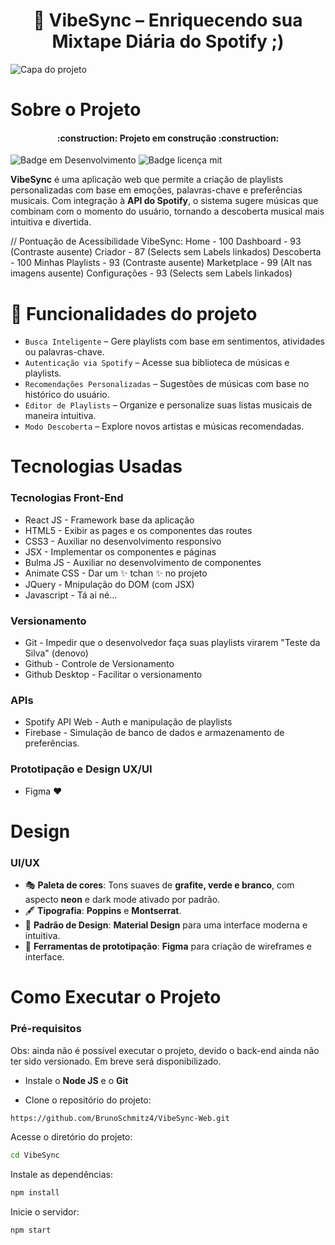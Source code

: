 <h1 id="Título-e-Imagem-de-capa" align="center">🎵 VibeSync – Enriquecendo sua Mixtape Diária do Spotify ;) </h1>

![Capa do projeto](https://github.com/user-attachments/assets/9dca02c8-2fc0-47ee-af17-214208883c8e)


# Sobre o Projeto

<h4 align="center"> 
	:construction:  Projeto em construção  :construction:
</h4>

![Badge em Desenvolvimento](http://img.shields.io/static/v1?label=STATUS&message=EM%20DESENVOLVIMENTO&color=GREEN&style=for-the-badge)  ![Badge licença mit](http://img.shields.io/static/v1?label=LICENÇA&message=MIT&color=PINK&style=for-the-badge)


**VibeSync** é uma aplicação web que permite a criação de playlists personalizadas com base em emoções, palavras-chave e preferências musicais. Com integração à **API do Spotify**, o sistema sugere músicas que combinam com o momento do usuário, tornando a descoberta musical mais intuitiva e divertida.  

// Pontuação de Acessibilidade VibeSync:
Home - 100
Dashboard - 93 (Contraste ausente)
Criador - 87 (Selects sem Labels linkados)
Descoberta - 100
Minhas Playlists - 93 (Contraste ausente)
Marketplace - 99 (Alt nas imagens ausente)
Configurações - 93 (Selects sem Labels linkados)


# :hammer: Funcionalidades do projeto
- `Busca Inteligente` – Gere playlists com base em sentimentos, atividades ou palavras-chave.  
- `Autenticação via Spotify` – Acesse sua biblioteca de músicas e playlists.  
- `Recomendações Personalizadas` – Sugestões de músicas com base no histórico do usuário.  
- `Editor de Playlists` – Organize e personalize suas listas musicais de maneira intuitiva.
- `Modo Descoberta` – Explore novos artistas e músicas recomendadas.  

# Tecnologias Usadas
<h3>Tecnologias Front-End</h3>
<ul>
  <li>React JS - Framework base da aplicação</li>
  <li>HTML5 - Exibir as pages e os componentes das routes</li>
  <li>CSS3 - Auxiliar no desenvolvimento responsivo</li>
  <li>JSX - Implementar os componentes e páginas</li>
  <li>Bulma JS - Auxiliar no desenvolvimento de componentes</li>
  <li>Animate CSS - Dar um ✨ tchan ✨ no projeto</li>
  <li>JQuery - Mnipulação do DOM (com JSX)</li>
  <li>Javascript - Tá ai né...</li>
</ul>
<h3>Versionamento</h3>
<ul>
  <li>Git - Impedir que o desenvolvedor faça suas playlists virarem "Teste da Silva" (denovo)</li>
  <li>Github - Controle de Versionamento</li>
  <li>Github Desktop - Facilitar o versionamento</li>
</ul>
<h3>APIs</h3>
<ul>
  <li>Spotify API Web - Auth e manipulação de playlists</li>
  <li>Firebase - Simulação de banco de dados e armazenamento de preferências.</li>
</ul>
<h3>Prototipação e Design UX/UI</h3>
<ul>
  <li>Figma ❤️</li>
</ul>


# Design  
### **UI/UX**  
- 🎭 **Paleta de cores**: Tons suaves de **grafite, verde e branco**, com aspecto **neon** e dark mode ativado por padrão.  
- 🖋 **Tipografia**: **Poppins** e **Montserrat**.  
- 🎨 **Padrão de Design**: **Material Design** para uma interface moderna e intuitiva.  
- 📐 **Ferramentas de prototipação**: **Figma** para criação de wireframes e interface.

# Como Executar o Projeto

### **Pré-requisitos**
Obs: ainda não é possível executar o projeto, devido o back-end ainda não ter sido versionado. Em breve será disponibilizado.
- Instale o **Node JS** e o **Git**

- Clone o repositório do projeto:
```bash
https://github.com/BrunoSchmitz4/VibeSync-Web.git
```
Acesse o diretório do projeto:
```bash
cd VibeSync
```
Instale as dependências:
```bash
npm install
```
Inicie o servidor:
```bash
npm start
```
